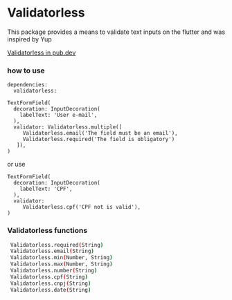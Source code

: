 # Validatorless

This package provides a means to validate text inputs on the flutter and was inspired by Yup

[Validatorless in pub.dev](https://pub.dev/packages/validatorless)

### how to use

```
dependencies:
  validatorless:
```

```
TextFormField(
  decoration: InputDecoration(
    labelText: 'User e-mail',
  ),
  validator: Validatorless.multiple([
     Validatorless.email('The field must be an email'),
     Validatorless.required('The field is obligatory')
   ]),
)
```

or use
```
TextFormField(
  decoration: InputDecoration(
    labelText: 'CPF',
  ),
  validator: 
     Validatorless.cpf('CPF not is valid'),
)
```

### Validatorless functions 

```sh
 Validatorless.required(String)
 Validatorless.email(String)
 Validatorless.min(Number, String)
 Validatorless.max(Number, String)
 Validatorless.number(String)
 Validatorless.cpf(String) 
 Validatorless.cnpj(String) 
 Validatorless.date(String) 
```
